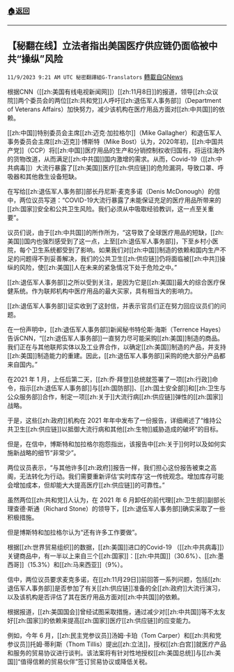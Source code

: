 ###  [:house:返回](README.md)
---


## 【秘翻在线】立法者指出美国医疗供应链仍面临被中共“操纵”风险
`11/9/2023 9:21 AM UTC 秘密翻譯組G-Translators` [轉載自GNews](https://gnews.org/articles/1948466)

根据CNN（[[zh:美国有线电视新闻网]]）[[zh:11月8日]]的报道，领导[[zh:众议院]]两个委员会的两位[[zh:共和党]]人呼吁[[zh:退伍军人事务部]]（Department of Veterans Affairs）加快努力，减少该机构在医疗用品方面对[[zh:中共国]]的依赖。

[[zh:中国]]特别委员会主席[[zh:迈克·加拉格尔]]（Mike Gallagher）和退伍军人事务委员会主席[[zh:迈克]]·博斯特（Mike Bost）认为，2020年初，[[zh:中国共产党]]（CCP）将[[zh:中国]]医疗用品的生产和分销控制权收归国有，将运往海外的货物改道，从而满足[[zh:中共国]]国内激增的需求。从而，Covid-19（[[zh:中共病毒]]）大流行暴露了[[zh:美国]]医疗[[zh:供应链]]的危险漏洞，导致口罩、呼吸器和其他救生设备短缺。

在写给[[zh:退伍军人事务部]]部长丹尼斯·麦克多诺（Denis McDonough）的信中，两位议员写道：“COVID-19大流行暴露了未能保证充足的医疗用品所带来的[[zh:国家]]安全和公共卫生风险。我们必须从中吸取经验教训，这一点至关重要”。

议员们说，由于[[zh:中共国]]的所作所为，“这导致了全球医疗用品的短缺，[[zh:美国]]国内也强烈感受到了这一点，上至[[zh:退伍军人事务部]]，下至乡村小医院，每个卫生系统都受到了影响。如果我们对[[zh:中国]]制造的依赖和国内生产不足的问题得不到妥善解决，我们的公共卫生[[zh:供应链]]仍将面临被[[zh:中共]]操纵的风险，使[[zh:美国]]人在未来的紧急情况下处于危险之中。”

[[zh:退伍军人事务部]]之所以受到关注，是因为它是[[zh:美国]]最大的综合医疗保健系统。作为联邦机构中医疗用品的最大买家，具有相当大的影响力。

[[zh:退伍军人事务部]]证实收到了这封信，并表示官员们正在努力回应议员们的问题。

在一份声明中，[[zh:退伍军人事务部]]新闻秘书特伦斯·海斯（Terrence Hayes）告诉CNN，“[[zh:退伍军人事务部]]一直努力尽可能采购[[zh:美国]]制造的商品。我们正在与其他联邦实体以及工业界合作，以确定[[zh:美国]]制造的产品，并支持[[zh:美国]]制造能力的重建。因此，[[zh:退伍军人事务部]]采购的绝大部分产品都来自国内。”

在2021 年 1 月，上任后第二天，[[zh:乔·拜登]]总统就签署了一项[[zh:行政]]命令，指示[[zh:退伍军人事务部]]与[[zh:国防部]]、[[zh:国土安全部]]和[[zh:卫生与公众服务部]]合作，制定一项[[zh:关于]]大流行病[[zh:供应链]]弹性的[[zh:国家]]战略。

于是，这些[[zh:政府]]机构在 2021 年年中发布了一份报告，详细阐述了“维持公共卫生[[zh:供应链]]以抵御大流行病和其他[[zh:生物]]威胁造成的破坏”的目标。

但是，在信中，博斯特和加拉格尔抱怨指出，该报告中[[zh:关于]]何时以及如何实施新战略的细节“非常少”。

两位议员表示，“与其他许多[[zh:政府]]报告一样，我们担心这份报告被束之高阁，无法转化为行动。我们需要重新评估‘实时库存’这一传统观念。增加库存可能会增加成本，但却能大大提高医疗[[zh:供应链]]的可靠性。”

虽然两位[[zh:共和党]]人认为，在 2021 年 6 月卸任的前代理[[zh:卫生部]]副部长理查德·斯通（Richard Stone）的领导下，[[zh:退伍军人事务部]]确实采取了一些积极措施。

但是博斯特和加拉格尔认为“还有许多工作要做”。

根据[[zh:世界贸易组织]]的数据，[[zh:美国]]进口的Covid-19 （[[zh:中共病毒]]）关键商品中，有一半以上来自三个[[zh:国家]]：[[zh:中共国]]（30.6%）、[[zh:墨西哥]]（15.3%）和[[zh:马来西亚]]（9%）。

信中，两位议员要求麦克多诺，在[[zh:11月29日]]前回答一系列问题，包括[[zh:退伍军人事务部]]是否参加了有关[[zh:供应链]]准备的全[[zh:政府]]大流行演习，以及该机构是否评估了其在医疗用品方面对[[zh:中共国]]的依赖。

根据报道，[[zh:美国国会]]曾经试图采取措施，通过减少对[[zh:中共国]]等不太友好[[zh:国家]]的依赖来提高[[zh:国家]]医疗[[zh:供应链]]的应变能力。

例如，今年 6 月，[[zh:民主党参议员]]汤姆·卡珀（Tom Carper）和[[zh:共和党参议员]]托姆·蒂利斯（Thom Tillis）提出[[zh:立法]]，授权[[zh:白宫]]就医疗产品和服务的贸易协议进行谈判。该法案将有针对性地授权[[zh:美国总统]]与[[zh:美国]]“值得信赖的贸易伙伴”签订贸易协议或降低关税。
